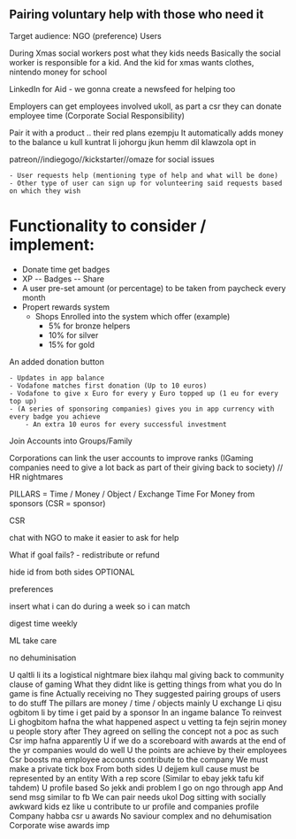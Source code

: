 ## Pairing voluntary help with those who need it

Target audience:
	NGO	(preference)
	Users


During Xmas social workers post what they kids needs
Basically the social worker is responsible for a kid. 
	And the kid for xmas wants clothes, nintendo money for school

LinkedIn for Aid - we gonna create a newsfeed for helping too
 
Employers can get employees involved ukoll, as part a csr they can donate employee time (Corporate Social Responsibility)

Pair it with a product .. their red plans ezempju
It automatically adds money to the balance u kull kuntrat li johorgu jkun hemm dil klawzola opt in

patreon//indiegogo//kickstarter//omaze for social issues


	- User requests help (mentioning type of help and what will be done)
	- Other type of user can sign up for volunteering said requests based on which they wish 

# Functionality to consider / implement:

* Donate time get badges
* XP -- Badges -- Share
* A user pre-set amount (or percentage) to be taken from paycheck every month
* Propert rewards system
	* Shops Enrolled into the system which offer (example)
		* 5% for bronze helpers
		* 10% for silver
		* 15% for gold

An added donation button

	- Updates in app balance
	- Vodafone matches first donation (Up to 10 euros)
	- Vodafone to give x Euro for every y Euro topped up (1 eu for every top up)
	- (A series of sponsoring companies) gives you in app currency with every badge you achieve
		- An extra 10 euros for every successful investment

Join Accounts into Groups/Family

Corporations can link the user accounts to improve ranks
(IGaming companies need to give a lot back as part of their giving back to society) // HR nightmares

PILLARS = Time / Money / Object / Exchange Time For Money from sponsors (CSR = sponsor)

CSR

chat with NGO to make it easier to ask for help

What if goal fails? - redistribute or refund

hide id from both sides OPTIONAL

preferences

insert what i can do during a week so i can match

digest time weekly

ML take care

no dehuminisation

U qaltli li its a logistical nightmare biex ilahqu mal giving back to community clause of gaming
What they didnt like is getting things from what you do
In game is fine
Actually receiving no
They suggested pairing groups of users to do stuff
The pillars are money / time / objects mainly
U exchange
Li qisu ogbitom li by time i get paid by a sponsor
In an ingame balance
To reinvest
Li ghogbitom hafna the what happened aspect u vetting ta fejn sejrin money u people story after
They agreed on selling the concept not a poc as such
Csr imp hafna apparently
U if we do a scoreboard with awards at the end of the yr companies would do well
U the points are achieve by their employees
Csr boosts
ma employee accounts contribute to the company
We must make a private tick box
From both sides
U dejjem kull cause must be represented by an entity
With a rep score
(Similar to ebay jekk tafu kif tahdem)
U profile based
So jekk andi problem
I go on ngo through app
And send msg similar to fb
We can pair needs ukol
Dog sitting with socially awkward kids ez
like u contribute to ur profile and companies profile
Company habba csr u awards
No saviour complex and no dehumisation
Corporate wise awards imp
